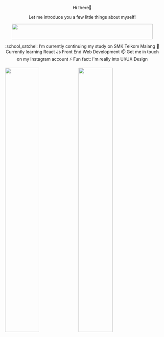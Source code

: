 <p align="center">
  Hi there👋
</p>

<p align="center">
  Let me introduce you a few little things about myself!
 </p>
 
<p align="center">
  <img align="center" width="460" height="50" src="https://readme-typing-svg.herokuapp.com?size=40&duration=6000&color=E5289E&center=true&vCenter=true&width=500&height=100&lines=UI%2FUX+Design+Enthusiast">
</p>

<p align="center">
   :school_satchel: I’m currently continuing my study on SMK Telkom Malang
   🌱 Currently learning React Js Front End Web Development
   📫 Get me in touch on my Instagram account
   ⚡ Fun fact: I'm really into UI/UX Design
</p>

<img align="left" width="47%" src="https://github-readme-stats.vercel.app/api?username=anuraghazra&show_icons=true&theme=synthwave" />

<img align="left" width="47%" src="https://github-readme-stats.vercel.app/api?username=anuraghazra&show_icons=true&theme=radical" />



